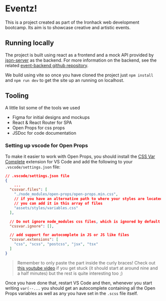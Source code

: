 # Eventz!

This is a project created as part of the Ironhack web development bootcamp. Its aim is to showcase creative and artistic events.

## Running locally

The project is built using react as a frontend and a mock API provided by [json-server](https://github.com/typicode/json-server) as the backend. For more information on the backend, see the related [event-backend github repository](https://github.com/adriandoonan/eventz-backend).

We build using vite so once you have cloned the project just `npm install` and `npm run dev` to get the site up an running on localhost.

## Tooling

A little list some of the tools we used

- Figma for initial designs and mockups
- React & React Router for SPA
- Open Props for css props
- JSDoc for code documentation

### Setting up vscode for Open Props

To make it easier to work with Open Props, you should install the [CSS Var Complete](https://marketplace.visualstudio.com/items?itemName=phoenisx.cssvar) extension for VS Code and add the following to your `.vscode/settings.json` file:

```json
// .vscode/settings.json file
{
    ...
  "cssvar.files": [
    "./node_modules/open-props/open-props.min.css",
    // if you have an alternative path to where your styles are located
    // you can add it in this array of files
    "assets/styles/variables.css"
  ],

  // Do not ignore node_modules css files, which is ignored by default
  "cssvar.ignore": [],

  // add support for autocomplete in JS or JS like files
  "cssvar.extensions": [
    "css", "scss", "postcss", "jsx", "tsx"
  ]
}
```

> Remember to only paste the part inside the curly braces! Check out [this youtube video](https://youtu.be/cq7c3tawEnI?si=nPR8iy0EKfHH0qLf&t=566) if you get stuck (it should start at around nine and a half minutes) but the rest is quite interesting too ;)

Once you have done that, restart VS Code and then, whenever you start writing `var(--...` you should get an autocomplete containing all the Open Props variables as well as any you have set in the `.scss` file itself.
